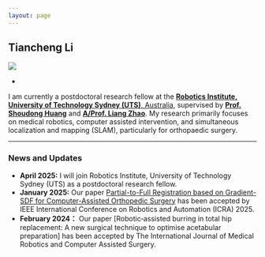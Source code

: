 ```yaml
---
layout: page
---
```


## Tiancheng Li

<img src="https://tianchengli-robotics.github.io//TianchengLi.jpg" class="floatpic">

-

I am currently a postdoctoral research fellow at the [**Robotics Institute, University of Technology Sydney (UTS)**, Australia](https://www.uts.edu.au/research/centres/robotics-institute), supervised by [**Prof. Shoudong Huang**](https://profiles.uts.edu.au/Shoudong.Huang) and [**A/Prof. Liang Zhao**](https://www.research.ed.ac.uk/en/persons/liang-zhao). My research  primarily focuses on medical robotics, computer assisted intervention, and simultaneous localization and mapping (SLAM), particularly for orthopaedic surgery.  

---

### News and Updates

- **April 2025:** I will join Robotics Institute, University of Technology Sydney (UTS) as a postdoctoral research fellow.
- **January 2025:** Our paper [Partial-to-Full Registration based on Gradient-SDF for Computer-Assisted Orthopedic Surgery](https://arxiv.org/pdf/2410.03078) has been accepted by IEEE International Conference on Robotics and Automation (ICRA) 2025.
- **February 2024：** Our paper [Robotic‐assisted burring in total hip replacement: A new surgical technique to optimise acetabular preparation] has been accepted by The International Journal of Medical Robotics and Computer Assisted Surgery. 

